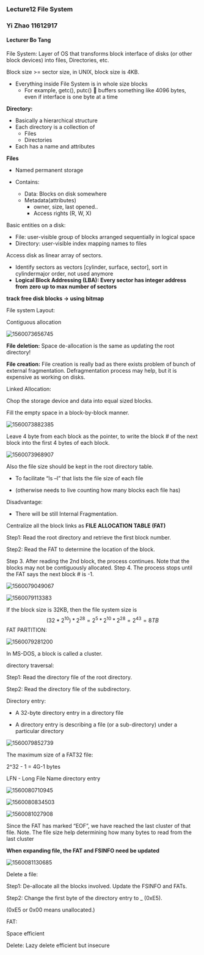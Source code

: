 ### Lecture12 File System

### Yi Zhao 11612917

#### Lecturer Bo Tang



File System: Layer of OS that transforms block interface of disks (or other block devices) into files, Directories, etc.



Block size >= sector size, in UNIX, block size is 4KB.

- Everything inside File System is in whole size blocks
  - For example, getc(), putc()  buffers something like 4096 bytes, even if interface is one byte at a time



**Directory:**

- Basically a hierarchical structure
- Each directory is a collection of
  - Files
  - Directories
- Each has a name and attributes



**Files**

- Named permanent storage

- Contains:
  - Data: Blocks on disk somewhere
  - Metadata(attributes)
    - owner, size, last opened..
    - Access rights (R, W, X)



Basic entities on a disk:

- File: user-visible group of blocks arranged sequentially in logical space
- Directory: user-visible index mapping names to files



Access disk as linear array of sectors.

- Identify sectors as vectors [cylinder, surface, sector], sort in cylindermajor order, not used anymore
- **Logical Block Addressing (LBA): Every sector has integer address from**
  **zero up to max number of sectors**



**track free disk blocks -> using bitmap**



File system Layout:

Contiguous allocation

![1560073656745](C:\Users\Joy\AppData\Roaming\Typora\typora-user-images\1560073656745.png)

**File deletion:** Space de-allocation is the same as updating the root directory!

**File creation:** File creation is really bad as there exists problem of bunch of external fragmentation. Defragmentation process may help, but it is expensive as working on disks.



Linked Allocation:

Chop the storage device and data into equal sized blocks.

Fill the empty space in a block-by-block manner.

![1560073882385](C:\Users\Joy\AppData\Roaming\Typora\typora-user-images\1560073882385.png)

Leave 4 byte from each block as the pointer, to write the block # of the next block into the first 4 bytes of each block.

![1560073968907](C:\Users\Joy\AppData\Roaming\Typora\typora-user-images\1560073968907.png)

Also the file size should be kept in the root directory table.

- To facilitate “ls –l” that lists the file size of each file

- (otherwise needs to live counting how many blocks each file has)



Disadvantage:

- There will be still Internal Fragmentation.



Centralize all the block links as **FILE ALLOCATION TABLE (FAT)**

Step1: Read the root directory and retrieve the first block number.

Step2: Read the FAT to determine the location of the block.

Step 3. After reading the 2nd block, the process continues. Note that the blocks may not be contiguously allocated.
Step 4. The process stops until the FAT says the next block # is -1.

![1560079049067](C:\Users\Joy\AppData\Roaming\Typora\typora-user-images\1560079049067.png)

![1560079113383](C:\Users\Joy\AppData\Roaming\Typora\typora-user-images\1560079113383.png)

If the block size is 32KB, then the file system size is 
$$
(32 * 2^{10}) * 2^{28} = 2^{5} * 2^{10} * 2^{28} = 2 ^ {43} = 8TB
$$
FAT PARTITION:

![1560079281200](C:\Users\Joy\AppData\Roaming\Typora\typora-user-images\1560079281200.png)

In MS-DOS, a block is called a cluster.

directory traversal:

Step1: Read the directory file of the root directory.

Step2: Read the directory file of the subdirectory.

Directory entry:

- A 32-byte directory entry in a directory file

- A directory entry is describing a file (or a sub-directory) under a particular directory

![1560079852739](C:\Users\Joy\AppData\Roaming\Typora\typora-user-images\1560079852739.png)

The maximum size of a FAT32 file:

2^32 - 1 = 4G-1 bytes



LFN - Long File Name directory entry

![1560080710945](C:\Users\Joy\AppData\Roaming\Typora\typora-user-images\1560080710945.png)

![1560080834503](C:\Users\Joy\AppData\Roaming\Typora\typora-user-images\1560080834503.png)

![1560081027908](C:\Users\Joy\AppData\Roaming\Typora\typora-user-images\1560081027908.png)

Since the FAT has marked “EOF”, we have reached the last cluster of that file.
Note. The file size help determining how many bytes to read from the last cluster

 **When expanding file, the FAT and FSINFO need be updated**

![1560081130685](C:\Users\Joy\AppData\Roaming\Typora\typora-user-images\1560081130685.png)

Delete a file: 

Step1: De-allocate all the blocks involved. Update the FSINFO and FATs.

Step2: Change the first byte of the directory entry to _ (0xE5).

(0xE5 or 0x00 means unallocated.)



FAT: 

Space efficient

Delete: Lazy delete efficient but insecure

